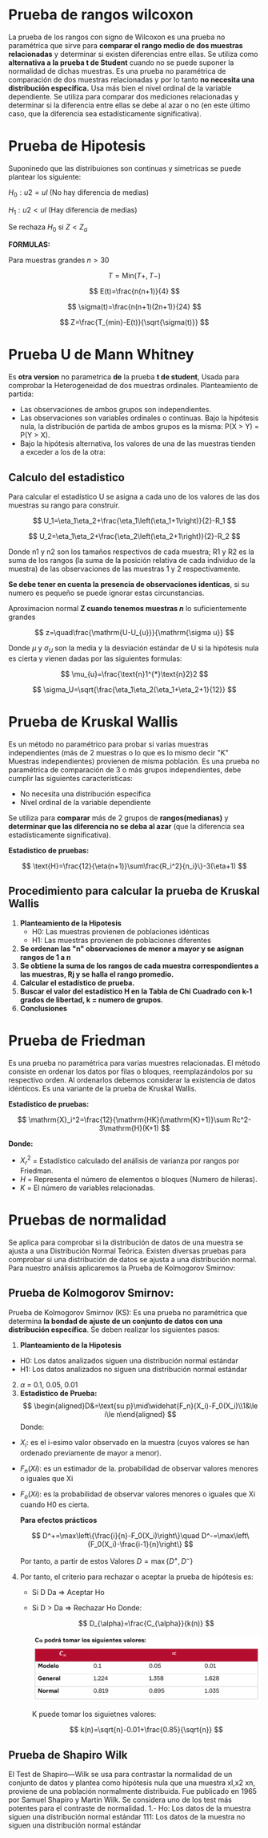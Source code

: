 # Prueba de rangos wilcoxon

La prueba de los rangos con signo de Wilcoxon es una prueba no paramétrica que sirve para **comparar el rango medio de dos muestras relacionadas** y determinar si existen diferencias entre ellas. Se utiliza como **alternativa a la prueba t de Student** cuando no se puede suponer la normalidad de dichas muestras.
Es una prueba no paramétrica de comparación de dos muestras relacionadas y por lo tanto **no necesita una distribución especifica.** Usa más bien el nivel ordinal de la variable dependiente. Se utiliza para comparar dos mediciones relacionadas y determinar si la diferencia entre ellas se debe al azar o no (en este último caso, que la diferencia sea estadísticamente significativa).

# Prueba de Hipotesis

Suponinedo que las distribuiones son continuas y simetricas se puede plantear los siguiente:

$H_0 : u2 = ul$ (No hay diferencia de medias)

$H_1 : u2 < ul$ (Hay diferencia de medias)

Se rechaza $H_0$ si $Z<Z_a$

**FORMULAS:**

Para muestras grandes $n>30$

$$
T = \text{Min} (T+,T-)
$$

$$
E(t)=\frac{n(n+1)}{4}
$$

$$
\sigma(t)=\frac{n(n+1)(2n+1)}{24}
$$

$$
Z=\frac{T_{min}-E(t)}{\sqrt{\sigma(t)}}
$$

# Prueba U de Mann Whitney

Es **otra version** no parametrica **de** la prueba **t de student**, Usada para comprobar la Heterogeneidad de dos muestras ordinales.
Planteamiento de partida:

- Las observaciones de ambos grupos son
  independientes.
- Las observaciones son variables ordinales o continuas.
  Bajo la hipótesis nula, la distribución de partida de
  ambos grupos es la misma: P(X > Y) = P(Y > X).
- Bajo la hipótesis alternativa, los valores de una de las
  muestras tienden a exceder a los de la otra:

## Calculo del estadistico

Para calcular el estadístico U se asigna a cada uno de los valores de las dos muestras su rango para construir.

$$
U_1=\eta_1\eta_2+\frac{\eta_1\left(\eta_1+1\right)}{2}-R_1
$$

$$
U_2=\eta_1\eta_2+\frac{\eta_2\left(\eta_2+1\right)}{2}-R_2
$$

Donde n1 y n2 son los tamaños respectivos de cada muestra; R1 y R2 es la suma de los rangos (la suma de la posición relativa de cada individuo de la muestra) de las observaciones de las muestras 1 y 2 respectivamente.

**Se debe tener en cuenta la presencia de observaciones identicas**, si su numero es pequeño se puede ignorar estas circunstancias.

Aproximacion normal **Z cuando tenemos muestras $n$** lo suficientemente grandes

$$
z=\quad\frac{\mathrm{U-U_{u}}}{\mathrm{\sigma u}}
$$

Donde $\mu$ y $\sigma_U$ son la media y la desviación estándar de U si la hipótesis nula
es cierta y vienen dadas por las siguientes formulas:

$$
\mu_{u}=\frac{\text{n}1^{*}\text{n}2}2
$$

$$
\sigma_U=\sqrt{\frac{\eta_1\eta_2(\eta_1+\eta_2+1}{12}}
$$

# Prueba de Kruskal Wallis

Es un método no paramétrico para probar si varias muestras independientes (más de 2 muestras o lo que es lo mismo decir "K" Muestras independientes) provienen de misma población.
Es una prueba no paramétrica de comparación de 3 o más grupos independientes, debe cumplir las siguientes características:

- No necesita una distribución especifica
- Nivel ordinal de la variable dependiente

Se utiliza para **comparar** más de 2 grupos de **rangos(medianas)** y **determinar que las diferencia no se deba al azar** (que la diferencia sea estadísticamente significativa).

**Estadistico de pruebas:**

$$
\text{H}=\frac{12}{\eta(n+1)}\sum\frac{R_i^2}{n_i}\}-3(\eta+1)
$$

## Procedimiento para calcular la prueba de Kruskal Wallis

1. **Planteamiento de la Hipotesis**
   - H0: Las muestras provienen de poblaciones idénticas
   - H1: Las muestras provienen de poblaciones diferentes
2. **Se ordenan las "n" observaciones de menor a mayor y se asignan rangos de 1 a n**
3. **Se obtiene la suma de los rangos de cada muestra correspondientes a las muestras, Rj y se halla el rango promedio.**
4. **Calcular el estadístico de prueba.**
5. **Buscar el valor del estadístico H en la Tabla de Chi Cuadrado con k-1 grados de libertad, k = numero de grupos.**
6. **Conclusiones**

# Prueba de Friedman

Es una prueba no paramétrica para varias muestres relacionadas. El método consiste en ordenar los datos por filas o bloques, reemplazándolos por su respectivo orden. Al ordenarlos debemos considerar la existencia de datos idénticos. Es una variante de la prueba de Kruskal Wallis.

**Estadistico de pruebas:**

$$
\mathrm{X}_i^2=\frac{12}{\mathrm{HK}(\mathrm{K}+1)}\sum Rc^2-3\mathrm{H}(K+1)
$$

**Donde:**

- $X^2_r$ = Estadístico calculado del análisis de varianza por rangos por Friedman.
- $H$ = Representa el número de elementos o bloques (Numero de hileras).
- $K$ = El número de variables relacionadas.

# Pruebas de normalidad

Se aplica para comprobar si la distribución de datos de una muestra se ajusta a una Distribución Normal Teórica. Existen diversas pruebas para comprobar si una distribución de datos se ajusta a una distribución normal. Para nuestro análisis aplicaremos la Prueba de Kolmogorov Smirnov:

## Prueba de Kolmogorov Smirnov:

Prueba de Kolmogorov Smirnov (KS): Es una prueba no paramétrica que determina **la bondad de ajuste de un conjunto de datos con una distribución específica**. Se deben realizar los siguientes pasos:

1. **Planteamiento de la Hipotesis**

- H0: Los datos analizados siguen una distribución normal estándar
- H1: Los datos analizados no siguen una distribución normal estándar

2. $\alpha$ = 0.1, 0.05, 0.01
3. **Estadistico de Prueba:**
   $$
   \begin{aligned}D&=\text{su p}\mid\widehat{F_n}(X_i)-F_0(X_i)\\1&\le i\le n\end{aligned}
   $$
   Donde:

- $X_i$: es el i-esimo valor observado en la muestra (cuyos valores se han ordenado previamente de mayor a menor).
- $F_n(Xi)$: es un estimador de la. probabilidad de observar valores menores o iguales que Xi

- $F_o(Xi)$: es la probabilidad de observar valores menores o iguales que Xi cuando H0 es cierta.

  **Para efectos prácticos**

  $$
  D^+=\max\left\{\frac{i}{n}-F_0(X_i)\right\}\quad D^-=\max\left\{F_0(X_i)-\frac{i-1}{n}\right\}
  $$

  Por tanto, a partir de estos Valores $D=\max\{D^{+},D^{-}\}$

4. Por tanto, el criterio para rechazar o aceptar la prueba de hipótesis es:

   - Si D Da => Aceptar Ho
   - Si D > Da => Rechazar Ho
     Donde:

     $$
     D_{\alpha}=\frac{C_{\alpha}}{k(n)}
     $$

     ![tALAs6](../Images/TablaS6.png)

     K puede tomar los siguietnes valores:

     $$
     k(n)=\sqrt{n}-0.01+\frac{0.85}{\sqrt{n}}
     $$

## Prueba de Shapiro Wilk

El Test de Shapiro—Wilk se usa para contrastar la normalidad de un conjunto de datos y plantea como hipótesis nula que una muestra xl,x2 xn, proviene de una población normalmente distribuida. Fue publicado en 1965 por Samuel Shapiro y Martin Wilk. Se considera uno
de los test más potentes para el contraste de normalidad.
1.- Ho: Los datos de la muestra siguen una distribución normal estándar
111: Los datos de la muestra no siguen una distribución normal estándar
